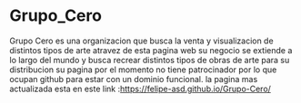 # Grupo_Cero
Grupo Cero es una organizacion que busca la venta y visualizacion de distintos tipos de arte atravez de esta pagina web
su negocio se extiende a lo largo del mundo y busca recrear distintos tipos de obras de arte para su distribucion
su pagina por el momento no tiene patrocinador por lo que ocupan github para estar con un dominio funcional.
la pagina mas actualizada esta en este link :https://felipe-asd.github.io/Grupo-Cero/
